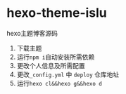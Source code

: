 # hexo-theme-islu
hexo主题博客源码
1. 下载主题
2. 运行`npm i`自动安装所需依赖
3. 更改个人信息及所需配置
4. 更改`_config.yml` 中 `deploy` 仓库地址
5. 运行`hexo cl&&hexo g&&hexo d`
